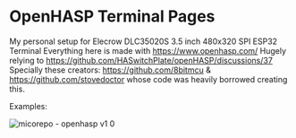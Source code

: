 # OpenHASP Terminal Pages
My personal setup for Elecrow DLC35020S 3.5 inch 480x320 SPI ESP32 Terminal
Everything here is made with https://www.openhasp.com/
Hugely relying to https://github.com/HASwitchPlate/openHASP/discussions/37
Specially these creators: https://github.com/8bitmcu & https://github.com/stovedoctor whose code was heavily borrowed creating this.

Examples:

![micorepo - openhasp v1 0](https://github.com/MicoRepo/OpenHASP_Terminal/assets/79121799/ebd193db-0e08-4e40-a653-1b04b504ea83)
